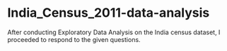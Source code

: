 # India_Census_2011-data-analysis
After conducting Exploratory Data Analysis on the India census dataset, I proceeded to respond to the given questions.
